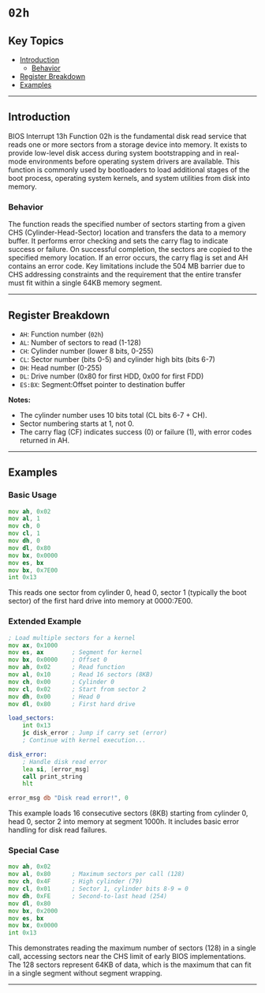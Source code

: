 # `02h`

## Key Topics

- [Introduction](#introduction)
    - [Behavior](#behavior)
- [Register Breakdown](#register-breakdown)
- [Examples](#examples)

---

## Introduction

BIOS Interrupt 13h Function 02h is the fundamental disk read service that reads one or more sectors from a storage device into memory. It exists to provide low-level disk access during system bootstrapping and in real-mode environments before operating system drivers are available. This function is commonly used by bootloaders to load additional stages of the boot process, operating system kernels, and system utilities from disk into memory.

### Behavior

The function reads the specified number of sectors starting from a given CHS (Cylinder-Head-Sector) location and transfers the data to a memory buffer. It performs error checking and sets the carry flag to indicate success or failure. On successful completion, the sectors are copied to the specified memory location. If an error occurs, the carry flag is set and AH contains an error code. Key limitations include the 504 MB barrier due to CHS addressing constraints and the requirement that the entire transfer must fit within a single 64KB memory segment.

---

## Register Breakdown

- `AH`: Function number (`02h`)
- `AL`: Number of sectors to read (1-128)
- `CH`: Cylinder number (lower 8 bits, 0-255)
- `CL`: Sector number (bits 0-5) and cylinder high bits (bits 6-7)
- `DH`: Head number (0-255)
- `DL`: Drive number (0x80 for first HDD, 0x00 for first FDD)
- `ES:BX`: Segment:Offset pointer to destination buffer

**Notes:**

  - The cylinder number uses 10 bits total (CL bits 6-7 + CH).
  - Sector numbering starts at 1, not 0.
  - The carry flag (CF) indicates success (0) or failure (1), with error codes returned in AH.

---

## Examples

### Basic Usage

```asm
mov ah, 0x02
mov al, 1
mov ch, 0
mov cl, 1
mov dh, 0
mov dl, 0x80
mov bx, 0x0000
mov es, bx
mov bx, 0x7E00
int 0x13
```

This reads one sector from cylinder 0, head 0, sector 1 (typically the boot sector) of the first hard drive into memory at 0000:7E00.

### Extended Example

```asm
; Load multiple sectors for a kernel
mov ax, 0x1000
mov es, ax        ; Segment for kernel
mov bx, 0x0000    ; Offset 0
mov ah, 0x02      ; Read function
mov al, 0x10      ; Read 16 sectors (8KB)
mov ch, 0x00      ; Cylinder 0
mov cl, 0x02      ; Start from sector 2
mov dh, 0x00      ; Head 0
mov dl, 0x80      ; First hard drive

load_sectors:
    int 0x13
    jc disk_error ; Jump if carry set (error)
    ; Continue with kernel execution...

disk_error:
    ; Handle disk read error
    lea si, [error_msg]
    call print_string
    hlt

error_msg db "Disk read error!", 0
```

This example loads 16 consecutive sectors (8KB) starting from cylinder 0, head 0, sector 2 into memory at segment 1000h. It includes basic error handling for disk read failures.

### Special Case

```asm
mov ah, 0x02
mov al, 0x80      ; Maximum sectors per call (128)
mov ch, 0x4F      ; High cylinder (79)
mov cl, 0x01      ; Sector 1, cylinder bits 8-9 = 0
mov dh, 0xFE      ; Second-to-last head (254)
mov dl, 0x80
mov bx, 0x2000
mov es, bx
mov bx, 0x0000
int 0x13
```

This demonstrates reading the maximum number of sectors (128) in a single call, accessing sectors near the CHS limit of early BIOS implementations. The 128 sectors represent 64KB of data, which is the maximum that can fit in a single segment without segment wrapping.

---
